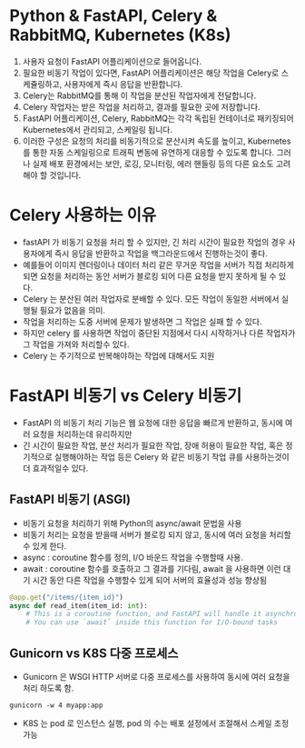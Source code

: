 # Python & FastAPI, Celery & RabbitMQ, Kubernetes (K8s)

1. 사용자 요청이 FastAPI 어플리케이션으로 들어옵니다.
2. 필요한 비동기 작업이 있다면, FastAPI 어플리케이션은 해당 작업을 Celery로 스케쥴링하고, 사용자에게 즉시 응답을 반환합니다.
3. Celery는 RabbitMQ를 통해 이 작업을 분산된 작업자에게 전달합니다.
4. Celery 작업자는 받은 작업을 처리하고, 결과를 필요한 곳에 저장합니다.
5. FastAPI 어플리케이션, Celery, RabbitMQ는 각각 독립된 컨테이너로 패키징되어 Kubernetes에서 관리되고, 스케일링 됩니다.
6. 이러한 구성은 요청의 처리를 비동기적으로 분산시켜 속도를 높이고, Kubernetes를 통한 자동 스케일링으로 트래픽 변동에 유연하게 대응할 수 있도록 합니다. 그러나 실제 배포 환경에서는 보안, 로깅, 모니터링, 에러 핸들링 등의 다른 요소도 고려해야 할 것입니다.


# Celery 사용하는 이유
- fastAPI 가 비동기 요청을 처리 할 수 있지만, 긴 처리 시간이 필요한 작업의 경우 사용자에게 즉시 응답을 반환하고 작업을 백그라운드에서 진행하는것이 좋다.
- 예를들어 이미지 렌더링이나 데이터 처리 같은 무거운 작업을 서버가 직접 처리하게 되면 요청을 처리하는 동안 서버가 블로킹 되어 다른 요청을 받지 못하게 될 수 있다.
- Celery 는 분산된 여러 작업자로 분배할 수 있다. 모든 작업이 동일한 서버에서 실행될 필요가 없음을 의미.
- 작업을 처리하는 도중 서버에 문제가 발생하면 그 작업은 실패 할 수 있다.
- 하지만 celery 를 사용하면 작업이 중단된 지점에서 다시 시작하거나 다른 작업자가 그 작업을 가져와 처리할수 있다.
- Celery 는 주기적으로 반복해야하는 작업에 대해서도 지원

# FastAPI 비동기 vs Celery 비동기
- FastAPI 의 비동기 처리 기능은 웹 요청에 대한 응답을 빠르게 반환하고, 동시에 여러 요청을 처리하는데 유리하지만
- 긴 시간이 필요한 작업, 분산 처리가 필요한 작업, 장애 허용이 필요한 작업, 혹은 정기적으로 실행해야하는 작업 등은 Celery 와 같은 비동기 작업 큐를 사용하는것이 더 효과적일수 있다.

## FastAPI 비동기 (ASGI)
- 비동기 요청을 처리하기 위해 Python의 async/await 문법을 사용
- 비동기 처리는 요청을 받을때 서버가 블로킹 되지 않고, 동시에 여러 요청을 처리할수 있게 한다.
- async : coroutine 함수를 정의, I/O 바운드 작업을 수행할때 사용.
- await : coroutine 함수를 호출하고 그 결과를 기다림, await 을 사용하면 이런 대기 시간 동안 다른 작업을 수행할수 있게 되어 서버의 효율성과 성능 향상됨
```python
@app.get("/items/{item_id}")
async def read_item(item_id: int):
    # This is a coroutine function, and FastAPI will handle it asynchronously
    # You can use `await` inside this function for I/O-bound tasks
```

## Gunicorn vs K8S 다중 프로세스
- Gunicorn 은 WSGI HTTP 서버로 다중 프로세스를 사용하여 동시에 여러 요청을 처리 하도록 함.
```
gunicorn -w 4 myapp:app
```
- K8S 는 pod 로 인스턴스 실행, pod 의 수는 배포 설정에서 조절해서 스케일 조정 가능

